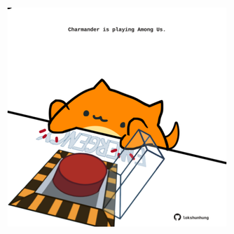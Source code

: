 <!-- built at 12/03/2023, 23:00:51 UTC -->
<p align="center">
  <img width="500" height="500" src="./ReadmeImage.svg">
</p>
